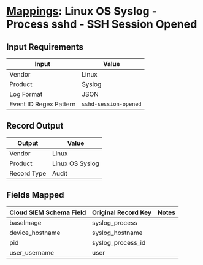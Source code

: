 # [Mappings](README.md): Linux OS Syslog - Process sshd - SSH Session Opened

## Input Requirements

|Input|Value|
|-----|-----|
|Vendor|Linux|
|Product|Syslog|
|Log Format|JSON|
|Event ID Regex Pattern|`sshd-session-opened`|

## Record Output

|Output|Value|
|------|-----|
|Vendor|Linux|
|Product|Linux OS Syslog|
|Record Type|Audit|

## Fields Mapped

|Cloud SIEM Schema Field|Original Record Key|Notes|
|-----------------------|-------------------|-----|
|baseImage|syslog_process||
|device_hostname|syslog_hostname||
|pid|syslog_process_id||
|user_username|user||

